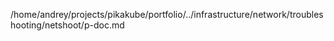 /home/andrey/projects/pikakube/portfolio/../infrastructure/network/troubleshooting/netshoot/p-doc.md